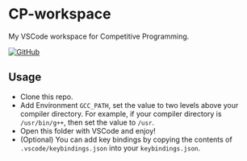 # CP-workspace
My VSCode workspace for Competitive Programming.

[![GitHub](https://img.shields.io/github/license/Tiphereth-A/CP-workspace)](https://www.gnu.org/licenses/gpl-3.0.en.html)

## Usage
- Clone this repo.
- Add Environment `GCC_PATH`, set the value to two levels above your compiler directory.
    For example, if your compiler directory is `/usr/bin/g++`, then set the value to `/usr`.
- Open this folder with VSCode and enjoy!
- (Optional) You can add key bindings by copying the contents of `.vscode/keybindings.json` into your `keybindings.json`.
